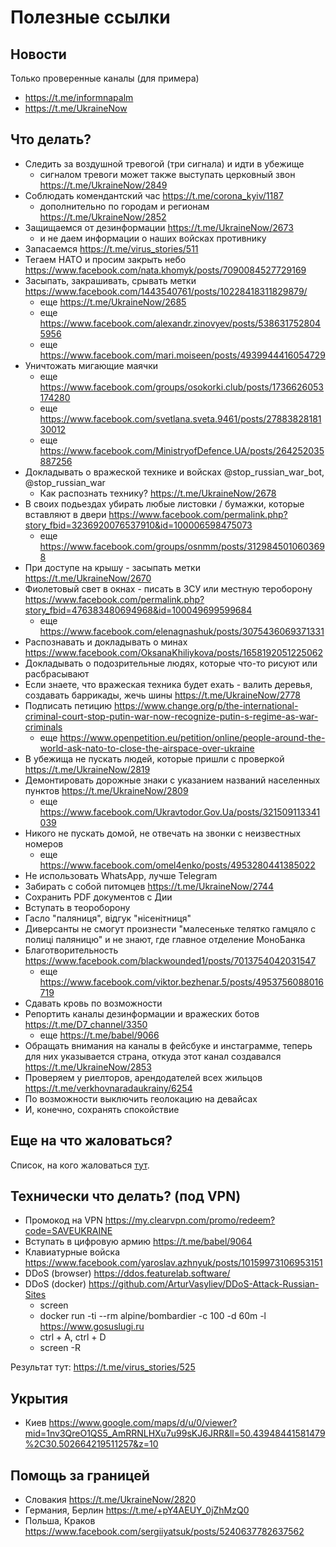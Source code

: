 # Полезные ссылки

## Новости

Только проверенные каналы (для примера)
* https://t.me/informnapalm
* https://t.me/UkraineNow

## Что делать?
* Следить за воздушной тревогой (три сигнала) и идти в убежище
  * сигналом тревоги может также выступать церковный звон https://t.me/UkraineNow/2849
* Соблюдать комендантский час https://t.me/corona_kyiv/1187
  * дополнительно по городам и регионам https://t.me/UkraineNow/2852
* Защищаемся от дезинформации https://t.me/UkraineNow/2673
  * и не даем информации о наших войсках противнику
* Запасаемся https://t.me/virus_stories/511
* Тегаем НАТО и просим закрыть небо https://www.facebook.com/nata.khomyk/posts/7090084527729169
* Засыпать, закрашивать, срывать метки https://www.facebook.com/1443540761/posts/10228418311829879/
  * еще https://t.me/UkraineNow/2685
  * еще https://www.facebook.com/alexandr.zinovyev/posts/5386317528045956
  * еще https://www.facebook.com/mari.moiseen/posts/4939944416054729
* Уничтожать мигающие маячки
  * еще https://www.facebook.com/groups/osokorki.club/posts/1736626053174280
  * еще https://www.facebook.com/svetlana.sveta.9461/posts/2788382818130012
  * еще https://www.facebook.com/MinistryofDefence.UA/posts/264252035887256
* Докладывать о вражеской технике и войсках @stop_russian_war_bot, @stop_russian_war
  * Как распознать технику? https://t.me/UkraineNow/2678
* В своих подьездах убирать любые листовки / бумажки, которые вставляют в двери https://www.facebook.com/permalink.php?story_fbid=3236920076537910&id=100006598475073
  * еще https://www.facebook.com/groups/osnmm/posts/3129845010603698
* При доступе на крышу - засыпать метки https://t.me/UkraineNow/2670
* Фиолетовый свет в окнах - писать в ЗСУ или местную тероборону https://www.facebook.com/permalink.php?story_fbid=476383480694968&id=100049699599684
  * еще https://www.facebook.com/elenagnashuk/posts/3075436069371331
* Распознавать и докладывать о минах https://www.facebook.com/OksanaKhiliykova/posts/1658192051225062
* Докладывать о подозрительные людях, которые что-то рисуют или расбрасывают
* Если знаете, что вражеская техника будет ехать - валить деревья, создавать баррикады, жечь шины https://t.me/UkraineNow/2778
* Подписать петицию https://www.change.org/p/the-international-criminal-court-stop-putin-war-now-recognize-putin-s-regime-as-war-criminals
  * еще https://www.openpetition.eu/petition/online/people-around-the-world-ask-nato-to-close-the-airspace-over-ukraine
* В убежища не пускать людей, которые пришли с проверкой https://t.me/UkraineNow/2819
* Демонтировать дорожные знаки с указанием названий населенных пунктов https://t.me/UkraineNow/2809
  * еще https://www.facebook.com/Ukravtodor.Gov.Ua/posts/321509113341039
* Никого не пускать домой, не отвечать на звонки с неизвестных номеров
  * еще https://www.facebook.com/omel4enko/posts/4953280441385022
* Не использовать WhatsApp, лучше Telegram
* Забирать с собой питомцев https://t.me/UkraineNow/2744
* Сохранить PDF документов с Дии
* Вступать в теороборону
* Гасло "паляниця", відгук "нісенітниця"
* Диверсанты не смогут произнести "малесеньке телятко гамцяло с полиці паляницю" и не знают, где главное отделение МоноБанка
* Благотворительность https://www.facebook.com/blackwounded1/posts/7013754042031547
  * еще https://www.facebook.com/viktor.bezhenar.5/posts/4953756088016719
* Сдавать кровь по возможности
* Репортить каналы дезинформации и вражеских ботов https://t.me/D7_channel/3350
  * еще https://t.me/babel/9066
* Обращать внимания на каналы в фейсбуке и инстаграмме, теперь для них указывается страна, откуда этот канал создавался https://t.me/UkraineNow/2853
* Проверяем у риелторов, арендодателей всех жильцов https://t.me/verkhovnaradaukrainy/6254
* По возможности выключить геолокацию на девайсах
* И, конечно, сохранять спокойствие

## Еще на что жаловаться?
Список, на кого жаловаться [тут](./REPORT.md).

## Технически что делать? (под VPN)
* Промокод на VPN https://my.clearvpn.com/promo/redeem?code=SAVEUKRAINE
* Вступать в цифровую армию https://t.me/babel/9064
* Клавиатурные войска https://www.facebook.com/yaroslav.azhnyuk/posts/10159973106953151
* DDoS (browser) https://ddos.featurelab.software/
* DDoS (docker) https://github.com/ArturVasyliev/DDoS-Attack-Russian-Sites
    * screen
    * docker run -ti --rm alpine/bombardier -c 100 -d 60m -l https://www.gosuslugi.ru
    * ctrl + A, ctrl + D
    * screen -R

Результат тут: https://t.me/virus_stories/525

## Укрытия
* Киев https://www.google.com/maps/d/u/0/viewer?mid=1nv3QreO1QS5_AmRRNLHXu7u99sKJ6JRR&ll=50.43948441581479%2C30.502664219511257&z=10

## Помощь за границей
* Словакия https://t.me/UkraineNow/2820
* Германия, Берлин https://t.me/+pY4AEUY_0jZhMzQ0
* Польша, Краков https://www.facebook.com/sergiiyatsuk/posts/5240637782637562
